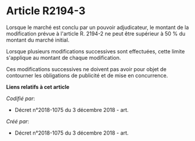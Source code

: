 # Article R2194-3

Lorsque le marché est conclu par un pouvoir adjudicateur, le montant de la modification prévue à l'article R. 2194-2 ne peut
être supérieur à 50 % du montant du marché initial.

Lorsque plusieurs modifications successives sont effectuées, cette limite s'applique au montant de chaque modification.

Ces modifications successives ne doivent pas avoir pour objet de contourner les obligations de publicité et de mise en
concurrence.

**Liens relatifs à cet article**

_Codifié par_:

  - Décret n°2018-1075 du 3 décembre 2018 - art.

_Créé par_:

  - Décret n°2018-1075 du 3 décembre 2018 - art.
